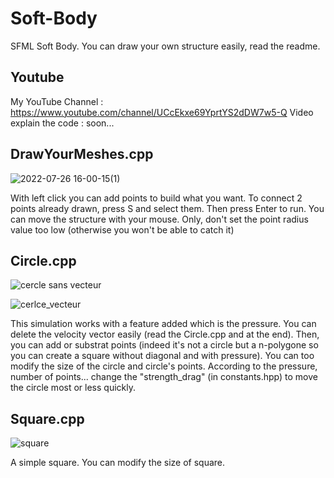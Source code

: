 # Soft-Body
SFML Soft Body. You can draw your own structure easily, read the readme.

## Youtube

My YouTube Channel : https://www.youtube.com/channel/UCcEkxe69YprtYS2dDW7w5-Q
Video explain the code : soon...

## DrawYourMeshes.cpp

![2022-07-26 16-00-15(1)](https://user-images.githubusercontent.com/109032171/181034836-388ad505-d915-4460-b72f-cd8a20113c39.gif)

With left click you can add points to build what you want.
To connect 2 points already drawn, press S and select them.
Then press Enter to run. 
You can move the structure with your mouse. Only, don't set the point radius value too low (otherwise you won't be able to catch it)


## Circle.cpp

![cercle sans vecteur](https://user-images.githubusercontent.com/109032171/181034549-e27dfc9c-8e1e-4218-a83a-5791eecc2fb3.gif)

![cerlce_vecteur](https://user-images.githubusercontent.com/109032171/181028712-c84e1ea5-84d7-4998-a5b8-5fb8d3e66d51.gif)

This simulation works with a feature added which is the pressure.
You can delete the velocity vector easily (read the Circle.cpp and at the end).
Then, you can add or substrat points (indeed it's not a circle but a n-polygone so you can create a square without diagonal and with pressure).
You can too modify the size of the circle and circle's points.
According to the pressure, number of points... change the "strength_drag" (in constants.hpp) to move the circle most or less quickly.

## Square.cpp

![square](https://user-images.githubusercontent.com/109032171/181028666-eddb5553-d844-4543-8c07-17355ee1b775.gif)

A simple square.
You can modify the size of square.
